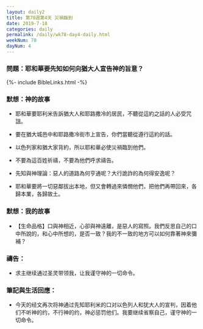 ```yaml
---
layout: daily2
title: 第78週第4天 災禍臨到
date: 2019-7-18
categories: daily
permalink: /daily/wk78-day4-daily.html
weekNum: 78
dayNum: 4
---
```


### 問題：耶和華要先知如何向猶大人宣告神的旨意？

{%- include BibleLinks.html -%}

### 默想：神的故事
+ 耶和華要耶利米告訴猶大人和耶路撒冷的居民，不聽從這約之話的人必受咒詛。

+ 要在猶大城邑中和耶路撒冷街市上宣告，你們當聽從遵行這約的話。

+ 以色列家和猶大家背約，所以耶和華必使災禍臨到他們。

+ 不要為這百姓祈禱，不要為他們呼求禱告。

+ 先知與神理論：惡人的道路為何亨通呢？大行詭詐的為何得安逸呢？

+ 耶和華要將一切惡鄰拔出本地，但又會轉過來憐憫他們，把他們再帶回來，各歸本業，各歸故土。


### 默想：我的故事
+ 【生命品格】口與神相近，心卻與神遠離，是惡人的寫照。我們反思自己的口中所說的，和心中所想的，是否一致？我的不一致的地方可以如何靠著神來彌補？


### 禱告：
+ 求主继续通过圣灵带领我，让我谨守神的一切命令。

### 筆記與生活回應：
+ 今天的经文再次将神通过先知耶利米的口对以色列人和犹大人的宣判，因着他们不听神的约，不行神的约，神必惩罚他们。我要继续省察自己，谨守神的一切命令。

